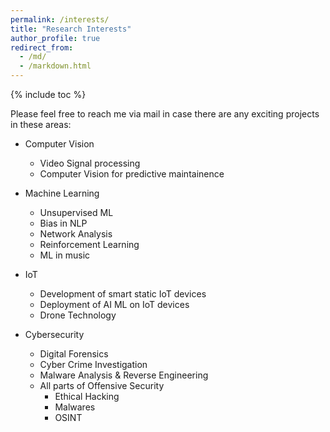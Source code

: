 ```yaml
---
permalink: /interests/
title: "Research Interests"
author_profile: true
redirect_from: 
  - /md/
  - /markdown.html
---
```

{% include toc %}



Please feel free to reach me via mail in case there are any exciting projects in these areas:

- Computer Vision

  - Video Signal processing
  - Computer Vision for predictive maintainence
- Machine Learning

  - Unsupervised ML
  - Bias in NLP
  - Network Analysis
  - Reinforcement Learning
  - ML in music
- IoT

  - Development of smart static IoT devices
  - Deployment of AI ML on IoT devices
  - Drone Technology
- Cybersecurity

  - Digital Forensics
  - Cyber Crime Investigation
  - Malware Analysis & Reverse Engineering
  - All parts of Offensive Security
    - Ethical Hacking
    - Malwares
    - OSINT
